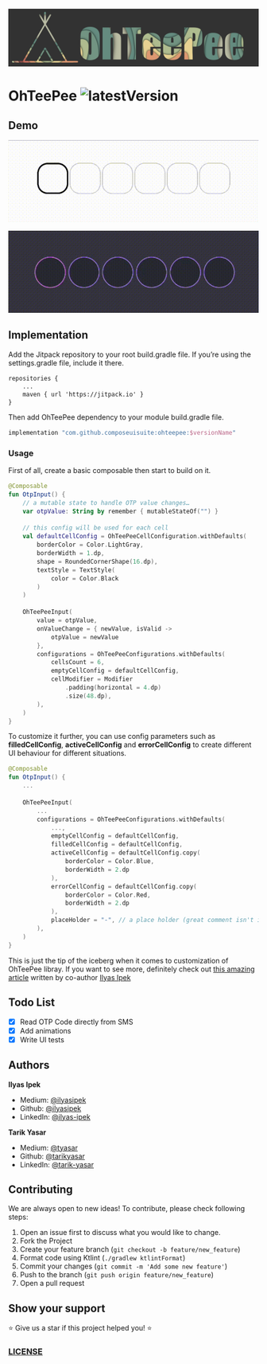 ![](ohteepee_cover.png)

# OhTeePee ![latestVersion](https://img.shields.io/github/v/tag/composeuisuite/ohteepee?display_name=tag)

## Demo

![ohteepee_demo_1](ohteepee_demo_1.gif)

![ohteepee_demo_2](ohteepee_demo_2.gif)

## Implementation

Add the Jitpack repository to your root build.gradle file. If you’re using the settings.gradle file, include it there.

```
repositories {
    ...
    maven { url 'https://jitpack.io' }
}
```

Then add OhTeePee dependency to your module build.gradle file.

```groovy
implementation "com.github.composeuisuite:ohteepee:$versionName"
```

### Usage

First of all, create a basic composable then start to build on it.

```kotlin
@Composable
fun OtpInput() {
    // a mutable state to handle OTP value changes…
    var otpValue: String by remember { mutableStateOf("") }

    // this config will be used for each cell
    val defaultCellConfig = OhTeePeeCellConfiguration.withDefaults(
        borderColor = Color.LightGray,
        borderWidth = 1.dp,
        shape = RoundedCornerShape(16.dp),
        textStyle = TextStyle(
            color = Color.Black
        )
    )

    OhTeePeeInput(
        value = otpValue,
        onValueChange = { newValue, isValid ->
            otpValue = newValue
        },
        configurations = OhTeePeeConfigurations.withDefaults(
            cellsCount = 6,
            emptyCellConfig = defaultCellConfig,
            cellModifier = Modifier
                .padding(horizontal = 4.dp)
                .size(48.dp),
        ),
    )
}
```

To customize it further, you can use config parameters such as **filledCellConfig**, **activeCellConfig** and **errorCellConfig** to create different UI behaviour for different situations.

```kotlin
@Composable
fun OtpInput() {
    ...

    OhTeePeeInput(
        ...
        configurations = OhTeePeeConfigurations.withDefaults(
            ...,
            emptyCellConfig = defaultCellConfig,
            filledCellConfig = defaultCellConfig,
            activeCellConfig = defaultCellConfig.copy(
                borderColor = Color.Blue,
                borderWidth = 2.dp
            ),
            errorCellConfig = defaultCellConfig.copy(
                borderColor = Color.Red,
                borderWidth = 2.dp
            ),
            placeHolder = "-", // a place holder (great comment isn't it)
        ),
    )
}
```

This is just the tip of the iceberg when it comes to customization of OhTeePee libray. If you want to see more, definitely check out [this amazing article](https://medium.com/@ilyas_ipek/d26785d53ab3) written by co-author [Ilyas Ipek](https://medium.com/@ilyas_ipek)

## Todo List

- [x] Read OTP Code directly from SMS
- [x] Add animations
- [x] Write UI tests

## Authors

**Ilyas Ipek**

- Medium: <a href="https://medium.com/@ilyas_ipek" target="_blank">@ilyasipek</a>
- Github: <a href="https://github.com/ilyasipek" target="_blank">@ilyasipek</a>
- LinkedIn: <a href="https://www.linkedin.com/in/ilyas-ipek/" target="_blank">@ilyas-ipek</a>

**Tarik Yasar**

- Medium: <a href="https://medium.com/@tyasar" target="_blank">@tyasar</a>
- Github: <a href="https://github.com/tarikyasar" target="_blank">@tarikyasar</a>
- LinkedIn: <a href="https://www.linkedin.com/in/tarık-yaşar-b9438514b/" target="_blank">@tarik-yasar</a>

## Contributing

We are always open to new ideas! To contribute, please check following steps:

1. Open an issue first to discuss what you would like to change.
1. Fork the Project
1. Create your feature branch (`git checkout -b feature/new_feature`)
1. Format code using Ktlint (`./gradlew ktlintFormat`)
1. Commit your changes (`git commit -m 'Add some new feature'`)
1. Push to the branch (`git push origin feature/new_feature`)
1. Open a pull request

## Show your support

⭐️ Give us a star if this project helped you! ⭐️

### [LICENSE](https://github.com/composeuisuite/ohteepee/blob/develop/LICENSE.md)
